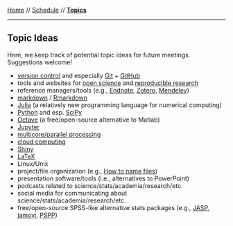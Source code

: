 [Home](README.md) // [Schedule](schedule.md) // **[Topics](topics.md)**

---

## Topic Ideas

Here, we keep track of potential topic ideas for future meetings. Suggestions welcome!

* [version control](https://en.wikipedia.org/wiki/Version_control) and especially [Git](https://git-scm.com/) + [GitHub](https://github.com/)
* tools and websites for [open science](https://en.wikipedia.org/wiki/Open_science) and [reproducible research](https://en.wikipedia.org/wiki/Reproducibility#Reproducible_research)
* reference managers/tools (e.g., [Endnote](http://endnote.com/), [Zotero](https://www.zotero.org/), [Mendeley](https://www.mendeley.com/))
* [markdown](https://en.wikipedia.org/wiki/Markdown) / [Rmarkdown](http://rmarkdown.rstudio.com/)
* [Julia](https://julialang.org/) (a relatively new programming language for numerical computing)
* [Python](https://www.python.org/) and esp. [SciPy](https://www.scipy.org/)
* [Octave](https://www.gnu.org/software/octave/) (a free/open-source alternative to Matlab)
* [Jupyter](http://jupyter.org/)
* [multicore/parallel processing](https://en.wikipedia.org/wiki/Parallel_computing)
* [cloud computing](https://en.wikipedia.org/wiki/Cloud_computing)
* [Shiny](https://shiny.rstudio.com/)
* [LaTeX](https://www.latex-project.org/)
* Linux/Unix
* project/file organization (e.g., [How to name files](https://speakerdeck.com/jennybc/how-to-name-files))
* presentation software/tools (i.e., alternatives to PowerPoint)
* podcasts related to science/stats/academia/research/etc
* social media for communicating about science/stats/academia/research/etc.
* free/open-source SPSS-like alternative stats packages (e.g., [JASP](https://jasp-stats.org/), [jamovi](https://www.jamovi.org/), [PSPP](https://www.gnu.org/software/pspp/))
